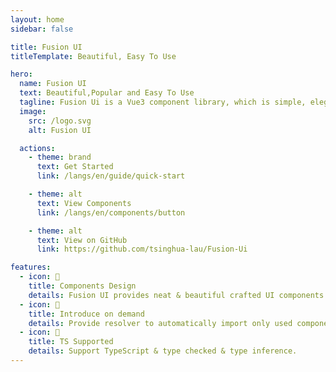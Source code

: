 ```yaml
---
layout: home
sidebar: false

title: Fusion UI
titleTemplate: Beautiful, Easy To Use

hero:
  name: Fusion UI
  text: Beautiful,Popular and Easy To Use
  tagline: Fusion Ui is a Vue3 component library, which is simple, elegant and beautiful to help you build your website quickly.
  image:
    src: /logo.svg
    alt: Fusion UI

  actions:
    - theme: brand
      text: Get Started
      link: /langs/en/guide/quick-start

    - theme: alt
      text: View Components
      link: /langs/en/components/button

    - theme: alt
      text: View on GitHub
      link: https://github.com/tsinghua-lau/Fusion-Ui

features:
  - icon: 🧜
    title: Components Design
    details: Fusion UI provides neat & beautiful crafted UI components.
  - icon: 🎡
    title: Introduce on demand
    details: Provide resolver to automatically import only used components.
  - icon: 💪
    title: TS Supported
    details: Support TypeScript & type checked & type inference.
---
```

